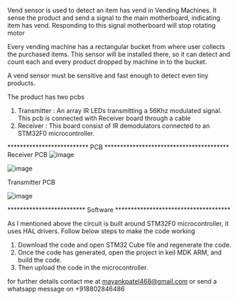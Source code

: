 
Vend sensor is used to detect an item has vend in Vending Machines. It sense the product and send a signal to 
the main motherboard, indicating item has vend. Responding to this signal motherboard will stop rotating motor

Every vending machine has a rectangular bucket from where user collects the purchased items. This sensor will 
be installed there, so it can detect and count each and every product dropped by machine in to the bucket.

A vend sensor must be sensitive and fast enough to detect even tiny products. 

The product has two pcbs 
1) Transmitter : An array IR LEDs transmitting a 56Khz modulated signal. This pcb is connected with Receiver board through a cable
2) Receiver : This board consist of IR demodulators connected to an STM32F0 microcontroller.


************************** PCB ****************************************
Receiver PCB 
![image](https://user-images.githubusercontent.com/92679540/170858481-0a065fb2-5f77-4b04-9530-9d008d23d54d.png)



![image](https://user-images.githubusercontent.com/92679540/170858890-867f650d-6bde-43d9-8d59-21c74072518f.png)


Transmitter PCB 

![image](https://user-images.githubusercontent.com/92679540/170858941-45cc4502-9380-4bf2-a421-94ee7c18bb6d.png)

************************* Software *************************************

As I mentioned above the circuit is built around STM32F0 microcontroller, it uses HAL drivers.
Follow below steps to make the code working 

1) Download the code and open STM32 Cube file and regenerate the code.
2) Once the code has generated, open the project in keil MDK ARM, and build the code.
3) Then upload the code in the microcontroller. 

for further details contact me at 
mayankpatel468@gmail.com 
or send a whatsapp message on 
+918802846486







